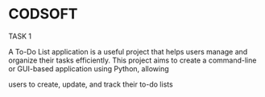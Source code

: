# CODSOFT

TASK 1

A To-Do List application is a useful project that helps users manage
and organize their tasks efficiently. This project aims to create a
command-line or GUI-based application using Python, allowing

users to create, update, and track their to-do lists
